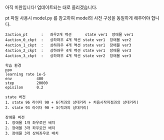 아직 미완입니다! 업데이트되는 대로 올리겠습니다.

pt 파일 사용시 model.py 를 참고하여 model의 사전 구성을 동일하게 해주어야 합니다.

```
2action_pt      :   좌우2개 액션      state ver1  장애물 ver1
4action_0_ckpt  :   상하좌우 4개 액션 state ver1  장애물 ver2
4action_1_ckpt  :   상하좌우 4개 액션 state ver1  장애물 ver3
4action_2_ckpt  :   상하좌우 4개 액션 state ver1  장애물 ver3
4action_3_ckpt  :   상하좌우 4개 액션 state ver2  장애물 ver3
```
```
학습 환경 
ppo 
learning rate 1e-5
env           400
step          20000
episilon      0.2
```

```
state 버전 
1. state 96 라이더 90 + 6(적과의 상대거리 + 처음시작지점과의 상대거리)
2. state 93 라이더 90 + 3(적과의 상대거리)
```

```
장애물 버전 
1. 장애물 1개 좌우로만 배치
2. 장애물 3개 좌우로만 배치
3. 장애물 3개 상하좌우로 배치
```